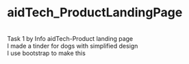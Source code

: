 # aidTech_ProductLandingPage
<br>
Task 1 by Info aidTech-Product landing page
<br>
I made a tinder for dogs with simplified design
<br>
I use bootstrap to make this
